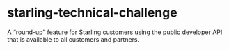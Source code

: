 # starling-technical-challenge
A “round-up” feature for Starling customers using the public developer API that is available to all customers and partners.
